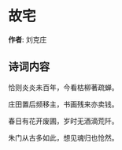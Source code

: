 # 故宅

**作者**: 刘克庄

## 诗词内容

恰则炎炎未百年，今看枯柳著疏蝉。

庄田置后频移主，书画残来亦卖钱。

春日有花开废圃，岁时无酒滴荒阡。

朱门从古多如此，想见魂归也怆然。

